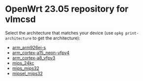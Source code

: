OpenWrt 23.05 repository for vlmcsd
========

Select the architecture that matches your device (use `opkg print-architecture` to get the architecture):

* [arm_arm926ej-s](arm_arm926ej-s/)
* [arm_cortex-a15_neon-vfpv4](arm_cortex-a15_neon-vfpv4/)
* [arm_cortex-a8_vfpv3](arm_cortex-a8_vfpv3/)
* [mips_24kc](mips_24kc/)
* [mips_mips32](mips_mips32/)
* [mipsel_mips32](mipsel_mips32/)
